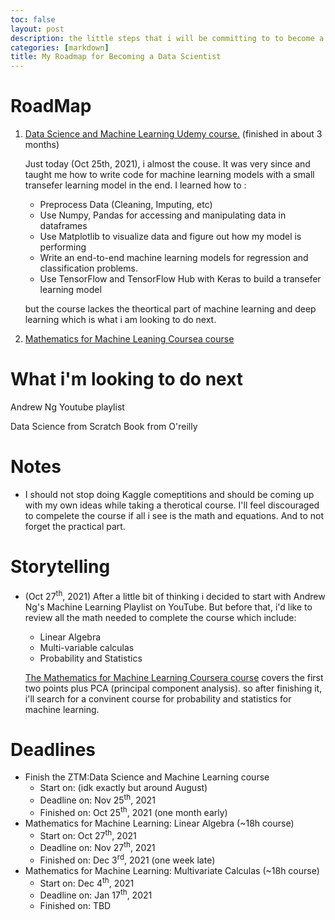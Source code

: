 ```yaml
---
toc: false
layout: post
description: the little steps that i will be committing to to become a Data Scientist
categories: [markdown]
title: My Roadmap for Becoming a Data Scientist
---
```


# RoadMap

1. [Data Science and Machine Learning Udemy course.](https://www.udemy.com/course/complete-machine-learning-and-data-science-zero-to-mastery/) (finished in about 3 months)

	Just today (Oct 25th, 2021), i almost the couse. It was very since and taught me how to write code for machine learning models with a small transefer learning model in the end.
I learned how to :
	* Preprocess Data (Cleaning, Imputing, etc)
	* Use Numpy, Pandas for accessing and  manipulating data in dataframes
	* Use Matplotlib to visualize data and figure out how my model is performing
	* Write an end-to-end machine learning models for regression and classification problems.
	* Use TensorFlow and TensorFlow Hub with Keras to build a transefer learning model

	but the course lackes the theortical part of machine learning and deep learning which is what i am looking to do next.

2. [Mathematics for Machine Leaning Coursea course](https://www.coursera.org/learn/linear-algebra-machine-learning/home)



# What i'm looking to do next

Andrew Ng Youtube playlist

Data Science from Scratch Book from O'reilly

# Notes
* I should not stop doing Kaggle comeptitions and should be coming up with my own ideas while taking a therotical course. I'll feel discouraged to compelete the course if all i see is the math and equations. And to not forget the practical part.

# Storytelling
* (Oct 27<sup>th</sup>, 2021) After a little bit of thinking i decided to start with Andrew Ng's Machine Learning Playlist on YouTube. But before that, i'd like to review all the math needed to complete the course which include:
  * Linear Algebra
  * Multi-variable calculas
  * Probability and Statistics

  [The Mathematics for Machine Learning Coursera course](https://www.coursera.org/learn/linear-algebra-machine-learning/home/) covers the first two points plus PCA (principal component analysis). so after finishing it, i'll search for a convinent course for probability and statistics for machine learning.
  
  
# Deadlines
* Finish the ZTM:Data Science and Machine Learning course
	* Start on: (idk exactly but around August)
	* Deadline on: Nov 25<sup>th</sup>, 2021
	* Finished on: Oct 25<sup>th</sup>, 2021 (one month early)
* Mathematics for Machine Learning: Linear Algebra (~18h course)
	* Start on: Oct 27<sup>th</sup>, 2021
	* Deadline on: Nov 27<sup>th</sup>, 2021
	* Finished on: Dec 3<sup>rd</sup>, 2021 (one week late)
* Mathematics for Machine Learning: Multivariate Calculas (~18h course)
	* Start on: Dec 4<sup>th</sup>, 2021
	* Deadline on: Jan 17<sup>th</sup>, 2021
	* Finished on: TBD
